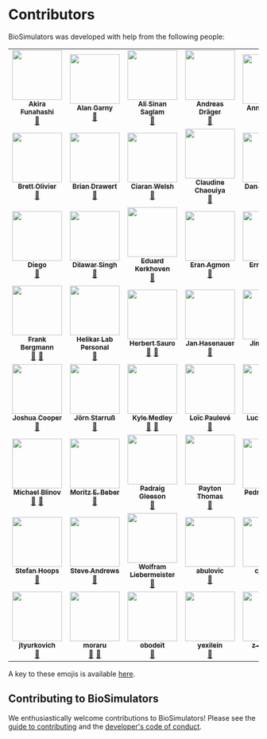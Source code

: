 # Contributors

BioSimulators was developed with help from the following people:

<!-- ALL-CONTRIBUTORS-LIST:START - Do not remove or modify this section -->
<!-- prettier-ignore-start -->
<!-- markdownlint-disable -->
<table>
  <tr>
    <td align="center"><a href="https://fun.bio.keio.ac.jp/"><img src="https://avatars.githubusercontent.com/u/1589676?v=4?s=100" width="100px;" alt=""/><br /><sub><b>Akira Funahashi</b></sub></a><br /><a href="#tool-funasoul" title="Tools">🔧</a></td>
    <td align="center"><a href="https://hellix.com/Alan/"><img src="https://avatars.githubusercontent.com/u/602265?v=4?s=100" width="100px;" alt=""/><br /><sub><b>Alan Garny</b></sub></a><br /><a href="#tool-agarny" title="Tools">🔧</a></td>
    <td align="center"><a href="https://github.com/ASinanSaglam"><img src="https://avatars.githubusercontent.com/u/11724447?v=4?s=100" width="100px;" alt=""/><br /><sub><b>Ali Sinan Saglam</b></sub></a><br /><a href="#tool-ASinanSaglam" title="Tools">🔧</a></td>
    <td align="center"><a href="https://uni-tuebingen.de/en/127116"><img src="https://avatars.githubusercontent.com/u/1740827?v=4?s=100" width="100px;" alt=""/><br /><sub><b>Andreas Dräger</b></sub></a><br /><a href="#tool-draeger" title="Tools">🔧</a></td>
    <td align="center"><a href="https://github.com/AnneGoelzer"><img src="https://avatars.githubusercontent.com/u/32333634?v=4?s=100" width="100px;" alt=""/><br /><sub><b>AnneGoelzer</b></sub></a><br /><a href="#tool-AnneGoelzer" title="Tools">🔧</a></td>
    <td align="center"><a href="http://aurelien.naldi.info/"><img src="https://avatars.githubusercontent.com/u/250984?v=4?s=100" width="100px;" alt=""/><br /><sub><b>Aurélien Naldi</b></sub></a><br /><a href="#tool-aurelien-naldi" title="Tools">🔧</a></td>
    <td align="center"><a href="http://bshaikh.com"><img src="https://avatars.githubusercontent.com/u/32490144?v=4?s=100" width="100px;" alt=""/><br /><sub><b>Bilal Shaikh</b></sub></a><br /><a href="https://github.com/biosimulators/Biosimulators/issues?q=author%3Abilalshaikh42" title="Bug reports">🐛</a></td>
  </tr>
  <tr>
    <td align="center"><a href="http://teusinkbruggemanlab.nl/brett-olivier/"><img src="https://avatars.githubusercontent.com/u/5011985?v=4?s=100" width="100px;" alt=""/><br /><sub><b>Brett Olivier</b></sub></a><br /><a href="#tool-bgoli" title="Tools">🔧</a></td>
    <td align="center"><a href="https://github.com/briandrawert"><img src="https://avatars.githubusercontent.com/u/1413538?v=4?s=100" width="100px;" alt=""/><br /><sub><b>Brian Drawert</b></sub></a><br /><a href="#tool-briandrawert" title="Tools">🔧</a></td>
    <td align="center"><a href="https://github.com/CiaranWelsh"><img src="https://avatars.githubusercontent.com/u/19502680?v=4?s=100" width="100px;" alt=""/><br /><sub><b>Ciaran Welsh</b></sub></a><br /><a href="#tool-CiaranWelsh" title="Tools">🔧</a></td>
    <td align="center"><a href="https://claudine-chaouiya.pedaweb.univ-amu.fr/index.html"><img src="https://avatars.githubusercontent.com/u/40125033?v=4?s=100" width="100px;" alt=""/><br /><sub><b>Claudine Chaouiya</b></sub></a><br /><a href="#tool-chaouiya" title="Tools">🔧</a></td>
    <td align="center"><a href="https://github.com/danv61"><img src="https://avatars.githubusercontent.com/u/29076329?v=4?s=100" width="100px;" alt=""/><br /><sub><b>Dan Vasilescu</b></sub></a><br /><a href="#tool-danv61" title="Tools">🔧</a></td>
    <td align="center"><a href="https://www.helmholtz-muenchen.de/icb/institute/staff/staff/ma/5122/index.html"><img src="https://avatars.githubusercontent.com/u/18048784?v=4?s=100" width="100px;" alt=""/><br /><sub><b>Daniel Weindl</b></sub></a><br /><a href="#tool-dweindl" title="Tools">🔧</a></td>
    <td align="center"><a href="https://github.com/dbrnz"><img src="https://avatars.githubusercontent.com/u/239220?v=4?s=100" width="100px;" alt=""/><br /><sub><b>David Brooks</b></sub></a><br /><a href="#tool-dbrnz" title="Tools">🔧</a></td>
  </tr>
  <tr>
    <td align="center"><a href="https://github.com/jdieg0"><img src="https://avatars.githubusercontent.com/u/6570972?v=4?s=100" width="100px;" alt=""/><br /><sub><b>Diego</b></sub></a><br /><a href="#tool-jdieg0" title="Tools">🔧</a></td>
    <td align="center"><a href="https://github.com/dilawar"><img src="https://avatars.githubusercontent.com/u/895681?v=4?s=100" width="100px;" alt=""/><br /><sub><b>Dilawar Singh</b></sub></a><br /><a href="#tool-dilawar" title="Tools">🔧</a></td>
    <td align="center"><a href="https://github.com/edkerk"><img src="https://avatars.githubusercontent.com/u/7326655?v=4?s=100" width="100px;" alt=""/><br /><sub><b>Eduard Kerkhoven</b></sub></a><br /><a href="#tool-edkerk" title="Tools">🔧</a></td>
    <td align="center"><a href="https://eagmon.github.io/"><img src="https://avatars.githubusercontent.com/u/6809431?v=4?s=100" width="100px;" alt=""/><br /><sub><b>Eran Agmon</b></sub></a><br /><a href="#ideas-eagmon" title="Ideas, Planning, & Feedback">🤔</a></td>
    <td align="center"><a href="https://github.com/Ermentrout"><img src="https://avatars.githubusercontent.com/u/7952422?v=4?s=100" width="100px;" alt=""/><br /><sub><b>Ermentrout</b></sub></a><br /><a href="#tool-Ermentrout" title="Tools">🔧</a></td>
    <td align="center"><a href="https://scholar.harvard.edu/fabianfroehlich/home"><img src="https://avatars.githubusercontent.com/u/14923969?v=4?s=100" width="100px;" alt=""/><br /><sub><b>Fabian Fröhlich</b></sub></a><br /><a href="#tool-FFroehlich" title="Tools">🔧</a></td>
    <td align="center"><a href="https://github.com/zhangfengkai"><img src="https://avatars.githubusercontent.com/u/38113699?v=4?s=100" width="100px;" alt=""/><br /><sub><b>Fengkai Zhang</b></sub></a><br /><a href="#tool-zhangfengkai" title="Tools">🔧</a></td>
  </tr>
  <tr>
    <td align="center"><a href="https://github.com/fbergmann"><img src="https://avatars.githubusercontent.com/u/949059?v=4?s=100" width="100px;" alt=""/><br /><sub><b>Frank Bergmann</b></sub></a><br /><a href="#tool-fbergmann" title="Tools">🔧</a> <a href="#ideas-fbergmann" title="Ideas, Planning, & Feedback">🤔</a></td>
    <td align="center"><a href="http://helikarlab.org/"><img src="https://avatars.githubusercontent.com/u/17307008?v=4?s=100" width="100px;" alt=""/><br /><sub><b>Helikar Lab Personal</b></sub></a><br /><a href="#tool-HelikarLabPersonal" title="Tools">🔧</a></td>
    <td align="center"><a href="http://www.sys-bio.org/"><img src="https://avatars.githubusercontent.com/u/1054990?v=4?s=100" width="100px;" alt=""/><br /><sub><b>Herbert Sauro</b></sub></a><br /><a href="#tool-hsauro" title="Tools">🔧</a> <a href="#ideas-hsauro" title="Ideas, Planning, & Feedback">🤔</a></td>
    <td align="center"><a href="https://github.com/JanHasenauer"><img src="https://avatars.githubusercontent.com/u/12297214?v=4?s=100" width="100px;" alt=""/><br /><sub><b>Jan Hasenauer</b></sub></a><br /><a href="#tool-JanHasenauer" title="Tools">🔧</a></td>
    <td align="center"><a href="http://bionetgen.org/"><img src="https://avatars.githubusercontent.com/u/8277248?v=4?s=100" width="100px;" alt=""/><br /><sub><b>Jim Faeder</b></sub></a><br /><a href="#tool-jrfaeder" title="Tools">🔧</a></td>
    <td align="center"><a href="https://github.com/jmrohwer"><img src="https://avatars.githubusercontent.com/u/502289?v=4?s=100" width="100px;" alt=""/><br /><sub><b>Johann Rohwer</b></sub></a><br /><a href="#tool-jmrohwer" title="Tools">🔧</a></td>
    <td align="center"><a href="https://www.karrlab.org"><img src="https://avatars.githubusercontent.com/u/2848297?v=4?s=100" width="100px;" alt=""/><br /><sub><b>Jonathan Karr</b></sub></a><br /><a href="https://github.com/biosimulators/Biosimulators/commits?author=jonrkarr" title="Code">💻</a></td>
  </tr>
  <tr>
    <td align="center"><a href="https://github.com/jtcooper10"><img src="https://avatars.githubusercontent.com/u/42880781?v=4?s=100" width="100px;" alt=""/><br /><sub><b>Joshua Cooper</b></sub></a><br /><a href="#tool-jtcooper10" title="Tools">🔧</a></td>
    <td align="center"><a href="https://github.com/starboerg"><img src="https://avatars.githubusercontent.com/u/5522086?v=4?s=100" width="100px;" alt=""/><br /><sub><b>Jörn Starruß</b></sub></a><br /><a href="#tool-starboerg" title="Tools">🔧</a></td>
    <td align="center"><a href="https://github.com/0u812"><img src="https://avatars.githubusercontent.com/u/7402146?v=4?s=100" width="100px;" alt=""/><br /><sub><b>Kyle Medley</b></sub></a><br /><a href="#tool-0u812" title="Tools">🔧</a> <a href="#ideas-0u812" title="Ideas, Planning, & Feedback">🤔</a></td>
    <td align="center"><a href="http://loicpauleve.name/"><img src="https://avatars.githubusercontent.com/u/228657?v=4?s=100" width="100px;" alt=""/><br /><sub><b>Loïc Paulevé</b></sub></a><br /><a href="#tool-pauleve" title="Tools">🔧</a></td>
    <td align="center"><a href="https://github.com/luciansmith"><img src="https://avatars.githubusercontent.com/u/1736150?v=4?s=100" width="100px;" alt=""/><br /><sub><b>Lucian Smith</b></sub></a><br /><a href="#tool-luciansmith" title="Tools">🔧</a> <a href="#ideas-luciansmith" title="Ideas, Planning, & Feedback">🤔</a></td>
    <td align="center"><a href="https://github.com/lutzbrusch"><img src="https://avatars.githubusercontent.com/u/13622401?v=4?s=100" width="100px;" alt=""/><br /><sub><b>Lutz Brusch</b></sub></a><br /><a href="#tool-lutzbrusch" title="Tools">🔧</a></td>
    <td align="center"><a href="https://github.com/MarcDinh"><img src="https://avatars.githubusercontent.com/u/50445930?v=4?s=100" width="100px;" alt=""/><br /><sub><b>MarcDinh</b></sub></a><br /><a href="#tool-MarcDinh" title="Tools">🔧</a></td>
  </tr>
  <tr>
    <td align="center"><a href="https://github.com/vcellmike"><img src="https://avatars.githubusercontent.com/u/29076280?v=4?s=100" width="100px;" alt=""/><br /><sub><b>Michael Blinov</b></sub></a><br /><a href="#tool-vcellmike" title="Tools">🔧</a> <a href="#ideas-vcellmike" title="Ideas, Planning, & Feedback">🤔</a></td>
    <td align="center"><a href="https://unseenbio.com/"><img src="https://avatars.githubusercontent.com/u/135653?v=4?s=100" width="100px;" alt=""/><br /><sub><b>Moritz E. Beber</b></sub></a><br /><a href="#tool-Midnighter" title="Tools">🔧</a></td>
    <td align="center"><a href="http://www.opensourcebrain.org/"><img src="https://avatars.githubusercontent.com/u/1556687?v=4?s=100" width="100px;" alt=""/><br /><sub><b>Padraig Gleeson</b></sub></a><br /><a href="#tool-pgleeson" title="Tools">🔧</a></td>
    <td align="center"><a href="https://github.com/Paytonco"><img src="https://avatars.githubusercontent.com/u/7064808?v=4?s=100" width="100px;" alt=""/><br /><sub><b>Payton Thomas</b></sub></a><br /><a href="#tool-Paytonco" title="Tools">🔧</a></td>
    <td align="center"><a href="http://www.comp-sys-bio.org/"><img src="https://avatars.githubusercontent.com/u/2159130?v=4?s=100" width="100px;" alt=""/><br /><sub><b>Pedro Mendes</b></sub></a><br /><a href="#tool-pmendes" title="Tools">🔧</a></td>
    <td align="center"><a href="http://pedromonteiro.org/"><img src="https://avatars.githubusercontent.com/u/2027375?v=4?s=100" width="100px;" alt=""/><br /><sub><b>Pedro T. Monteiro</b></sub></a><br /><a href="#tool-ptgm" title="Tools">🔧</a></td>
    <td align="center"><a href="http://allencell.org/"><img src="https://avatars.githubusercontent.com/u/9079?v=4?s=100" width="100px;" alt=""/><br /><sub><b>Ryan Spangler</b></sub></a><br /><a href="#ideas-prismofeverything" title="Ideas, Planning, & Feedback">🤔</a></td>
  </tr>
  <tr>
    <td align="center"><a href="https://github.com/shoops"><img src="https://avatars.githubusercontent.com/u/1760522?v=4?s=100" width="100px;" alt=""/><br /><sub><b>Stefan Hoops</b></sub></a><br /><a href="#tool-shoops" title="Tools">🔧</a></td>
    <td align="center"><a href="http://www.smoldyn.org/"><img src="https://avatars.githubusercontent.com/u/33039297?v=4?s=100" width="100px;" alt=""/><br /><sub><b>Steve Andrews</b></sub></a><br /><a href="#tool-ssandrews" title="Tools">🔧</a></td>
    <td align="center"><a href="http://genome.jouy.inra.fr/~wliebermeis/index_en.html"><img src="https://avatars.githubusercontent.com/u/3976679?v=4?s=100" width="100px;" alt=""/><br /><sub><b>Wolfram Liebermeister</b></sub></a><br /><a href="#tool-liebermeister" title="Tools">🔧</a></td>
    <td align="center"><a href="https://github.com/abulovic"><img src="https://avatars.githubusercontent.com/u/1510530?v=4?s=100" width="100px;" alt=""/><br /><sub><b>abulovic</b></sub></a><br /><a href="#tool-abulovic" title="Tools">🔧</a></td>
    <td align="center"><a href="https://github.com/cjmyers"><img src="https://avatars.githubusercontent.com/u/3507191?v=4?s=100" width="100px;" alt=""/><br /><sub><b>cjmyers</b></sub></a><br /><a href="#tool-cjmyers" title="Tools">🔧</a> <a href="#ideas-cjmyers" title="Ideas, Planning, & Feedback">🤔</a></td>
    <td align="center"><a href="https://github.com/dczielinski"><img src="https://avatars.githubusercontent.com/u/4442307?v=4?s=100" width="100px;" alt=""/><br /><sub><b>dczielinski</b></sub></a><br /><a href="#tool-dczielinski" title="Tools">🔧</a></td>
    <td align="center"><a href="https://thesustainablevegan.org/"><img src="https://avatars.githubusercontent.com/u/60083977?v=4?s=100" width="100px;" alt=""/><br /><sub><b>freiburgermsu</b></sub></a><br /><a href="https://github.com/biosimulators/Biosimulators/commits?author=freiburgermsu" title="Code">💻</a></td>
  </tr>
  <tr>
    <td align="center"><a href="https://github.com/jtyurkovich"><img src="https://avatars.githubusercontent.com/u/5396263?v=4?s=100" width="100px;" alt=""/><br /><sub><b>jtyurkovich</b></sub></a><br /><a href="#tool-jtyurkovich" title="Tools">🔧</a></td>
    <td align="center"><a href="https://github.com/moraru"><img src="https://avatars.githubusercontent.com/u/7397814?v=4?s=100" width="100px;" alt=""/><br /><sub><b>moraru</b></sub></a><br /><a href="#tool-moraru" title="Tools">🔧</a> <a href="#ideas-moraru" title="Ideas, Planning, & Feedback">🤔</a></td>
    <td align="center"><a href="https://github.com/obodeit"><img src="https://avatars.githubusercontent.com/u/38722594?v=4?s=100" width="100px;" alt=""/><br /><sub><b>obodeit</b></sub></a><br /><a href="#tool-obodeit" title="Tools">🔧</a></td>
    <td align="center"><a href="https://github.com/yexilein"><img src="https://avatars.githubusercontent.com/u/30040612?v=4?s=100" width="100px;" alt=""/><br /><sub><b>yexilein</b></sub></a><br /><a href="#tool-yexilein" title="Tools">🔧</a></td>
    <td align="center"><a href="https://github.com/z-haiman"><img src="https://avatars.githubusercontent.com/u/29131681?v=4?s=100" width="100px;" alt=""/><br /><sub><b>z-haiman</b></sub></a><br /><a href="#tool-z-haiman" title="Tools">🔧</a></td>
  </tr>
</table>

<!-- markdownlint-restore -->
<!-- prettier-ignore-end -->

<!-- ALL-CONTRIBUTORS-LIST:END -->

A key to these emojis is available [here](https://allcontributors.org/docs/en/emoji-key).

## Contributing to BioSimulators
We enthusiastically welcome contributions to BioSimulators! Please see the [guide to contributing](CONTRIBUTING.md) and the [developer's code of conduct](CODE_OF_CONDUCT.md). 
